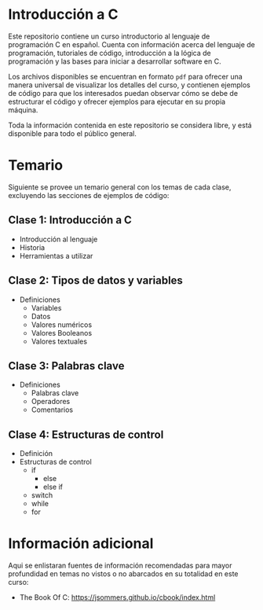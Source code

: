 # Introducción a C

Este repositorio contiene un curso introductorio al lenguaje de programación C en español. Cuenta con información acerca del lenguaje de programación, tutoriales de código, introducción a la lógica de programación y las bases para iniciar a desarrollar software en C.

Los archivos disponibles se encuentran en formato `pdf` para ofrecer una manera universal de visualizar los detalles del curso, y contienen ejemplos de código para que los interesados puedan observar cómo se debe de estructurar el código y ofrecer ejemplos para ejecutar en su propia máquina.

Toda la información contenida en este repositorio se considera libre, y está disponible para todo el público general.

# Temario

Siguiente se provee un temario general con los temas de cada clase, excluyendo las secciones de ejemplos de código:

## Clase 1: Introducción a C

- Introducción al lenguaje
- Historia
- Herramientas a utilizar

## Clase 2: Tipos de datos y variables

- Definiciones
  - Variables
  - Datos
  - Valores numéricos
  - Valores Booleanos
  - Valores textuales

## Clase 3: Palabras clave

- Definiciones
  - Palabras clave
  - Operadores
  - Comentarios

## Clase 4: Estructuras de control

- Definición
- Estructuras de control
  - if
    - else
    - else if
  - switch
  - while
  - for

# Información adicional

Aqui se enlistaran fuentes de información recomendadas para mayor profundidad en temas no vistos o no abarcados en su totalidad en este curso:

- The Book Of C: <https://jsommers.github.io/cbook/index.html>
